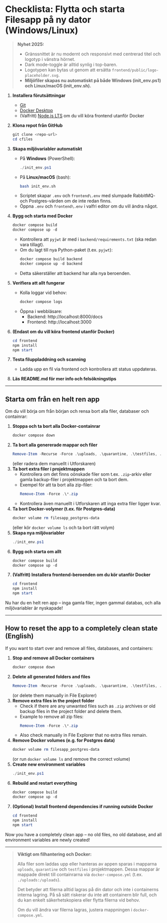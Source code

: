 # Checklista: Flytta och starta Filesapp på ny dator (Windows/Linux)

> **Nyhet 2025:**
> - Gränssnittet är nu modernt och responsivt med centrerad titel och logotyp i vänstra hörnet.
> - Dark mode-toggle är alltid synlig i top-baren.
> - Logotypen kan bytas ut genom att ersätta `frontend/public/logo-placeholder.svg`.
> - **Miljöfiler skapas nu automatiskt på både Windows (init_env.ps1) och Linux/macOS (init_env.sh).**

1. **Installera förutsättningar**
   - [Git](https://git-scm.com/download/win)
   - [Docker Desktop](https://www.docker.com/products/docker-desktop/)
   - (Valfritt) [Node.js LTS](https://nodejs.org/) om du vill köra frontend utanför Docker

2. **Klona repot från GitHub**
   ```powershell
   git clone <repo-url>
   cd cfiles
   ```

3. **Skapa miljövariabler automatiskt**
   - På **Windows** (PowerShell):
     ```powershell
     ./init_env.ps1
     ```
   - På **Linux/macOS** (bash):
     ```bash
     bash init_env.sh
     ```
   - Scriptet skapar `.env` och `frontend\.env` med slumpade RabbitMQ- och Postgres-värden om de inte redan finns.
   - Öppna `.env` och `frontend\.env` i valfri editor om du vill ändra något.

4. **Bygg och starta med Docker**
   ```powershell
   docker compose build
   docker compose up -d
   ```
   - Kontrollera att `pyjwt` är med i `backend/requirements.txt` (ska redan vara tillagt).
   - Om du lagt till nya Python-paket (t.ex. `pyjwt`):
     ```powershell
     docker compose build backend
     docker compose up -d backend
     ```
   - Detta säkerställer att backend har alla nya beroenden.

5. **Verifiera att allt fungerar**
   - Kolla loggar vid behov:
     ```powershell
     docker compose logs
     ```
   - Öppna i webbläsare:
     - Backend: http://localhost:8000/docs
     - Frontend: http://localhost:3000

6. **(Endast om du vill köra frontend utanför Docker)**
   ```powershell
   cd frontend
   npm install
   npm start
   ```

7. **Testa filuppladdning och scanning**
   - Ladda upp en fil via frontend och kontrollera att status uppdateras.

8. **Läs README.md för mer info och felsökningstips**

---

## Starta om från en helt ren app

Om du vill börja om från början och rensa bort alla filer, databaser och containrar:

1. **Stoppa och ta bort alla Docker-containrar**
   ```powershell
   docker compose down
   ```
2. **Ta bort alla genererade mappar och filer**
   ```powershell
   Remove-Item -Recurse -Force .\uploads, .\quarantine, .\testfiles, .env, .\frontend\.env
   ```
   (eller radera dem manuellt i Utforskaren)
3. **Ta bort extra filer i projektmappen**
   - Kontrollera om det finns oönskade filer som t.ex. `.zip`-arkiv eller gamla backup-filer i projektmappen och ta bort dem.
   - Exempel för att ta bort alla zip-filer:
     ```powershell
     Remove-Item -Force .\*.zip
     ```
   - Kontrollera även manuellt i Utforskaren att inga extra filer ligger kvar.
4. **Ta bort Docker-volymer (t.ex. för Postgres-data)**
   ```powershell
   docker volume rm filesapp_postgres-data
   ```
   (eller kör `docker volume ls` och ta bort rätt volym)
5. **Skapa nya miljövariabler**
   ```powershell
   ./init_env.ps1
   ```
6. **Bygg och starta om allt**
   ```powershell
   docker compose build
   docker compose up -d
   ```
7. **(Valfritt) Installera frontend-beroenden om du kör utanför Docker**
   ```powershell
   cd frontend
   npm install
   npm start
   ```

Nu har du en helt ren app – inga gamla filer, ingen gammal databas, och alla miljövariabler är nyskapade!

---

## How to reset the app to a completely clean state (English)

If you want to start over and remove all files, databases, and containers:

1. **Stop and remove all Docker containers**
   ```powershell
   docker compose down
   ```
2. **Delete all generated folders and files**
   ```powershell
   Remove-Item -Recurse -Force .\uploads, .\quarantine, .\testfiles, .env, .\frontend\.env
   ```
   (or delete them manually in File Explorer)
3. **Remove extra files in the project folder**
   - Check if there are any unwanted files such as `.zip` archives or old backup files in the project folder and delete them.
   - Example to remove all zip files:
     ```powershell
     Remove-Item -Force .\*.zip
     ```
   - Also check manually in File Explorer that no extra files remain.
4. **Remove Docker volumes (e.g. for Postgres data)**
   ```powershell
   docker volume rm filesapp_postgres-data
   ```
   (or run `docker volume ls` and remove the correct volume)
5. **Create new environment variables**
   ```powershell
   ./init_env.ps1
   ```
6. **Rebuild and restart everything**
   ```powershell
   docker compose build
   docker compose up -d
   ```
7. **(Optional) Install frontend dependencies if running outside Docker**
   ```powershell
   cd frontend
   npm install
   npm start
   ```

Now you have a completely clean app – no old files, no old database, and all environment variables are newly created!

---

> **Viktigt om filhantering och Docker:**
> 
> Alla filer som laddas upp eller hanteras av appen sparas i mapparna `uploads`, `quarantine` och `testfiles` i projektmappen. Dessa mappar är mappade direkt till containrarna via `docker-compose.yml` (t.ex. `./uploads:/uploads`).
> 
> Det betyder att filerna alltid lagras på din dator och inte i containerns interna lagring. På så sätt riskerar du inte att containern blir full, och du kan enkelt säkerhetskopiera eller flytta filerna vid behov.
> 
> Om du vill ändra var filerna lagras, justera mappningen i `docker-compose.yml`.
